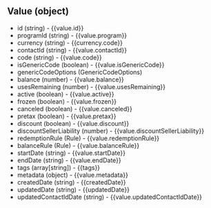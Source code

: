 ## Value (object)
+ id (string) - {{value.id}}
+ programId (string) - {{value.program}}
+ currency (string) - {{currency.code}}
+ contactId (string) - {{value.contactId}}
+ code (string) - {{value.code}}
+ isGenericCode (boolean) - {{value.isGenericCode}}
+ genericCodeOptions (GenericCodeOptions)
+ balance (number) - {{value.balance}}
+ usesRemaining (number) - {{value.usesRemaining}}
+ active (boolean) - {{value.active}}
+ frozen (boolean) - {{value.frozen}}
+ canceled (boolean) - {{value.canceled}}
+ pretax (boolean) - {{value.pretax}}
+ discount (boolean) - {{value.discount}}
+ discountSellerLiability (number) - {{value.discountSellerLiability}}
+ redemptionRule (Rule) - {{value.redemptionRule}}
+ balanceRule (Rule) - {{value.balanceRule}}
+ startDate (string) - {{value.startDate}}
+ endDate (string) - {{value.endDate}}
+ tags (array[string]) - {{tags}}
+ metadata (object) - {{value.metadata}}
+ createdDate (string) - {{createdDate}}
+ updatedDate (string) - {{updatedDate}}
+ updatedContactIdDate (string) - {{value.updatedContactIdDate}}
